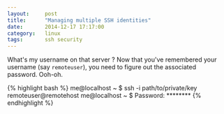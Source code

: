 ```yaml
---
layout:     post
title:      "Managing multiple SSH identities"
date:       2014-12-17 17:17:00
category:   linux
tags:		ssh security
---
```


What's my username on that server ?
Now that you've remembered your username (say `remoteuser`), you need to figure out the associated password. Ooh-oh.

<!--break-->

{% highlight bash %}
me@localhost ~ $ ssh -i path/to/private/key remoteuser@remotehost
me@localhost ~ $ Password: ********
{% endhighlight %}
